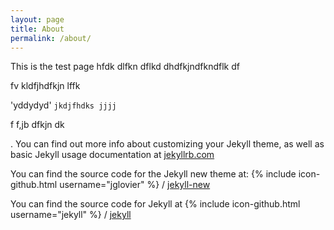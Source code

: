 ```yaml
---
layout: page
title: About
permalink: /about/
---
```


This is the test page hfdk dlfkn dflkd 
 dhdfkjndfkndflk df
 
 fv kldfjhdfkjn lffk
 
 'yddydyd'   `jkdjfhdks jjjj`
 
 f f,jb dfkjn dk   
 
 
 
 . You can find out more info about customizing your Jekyll theme, as well as basic Jekyll usage documentation at [jekyllrb.com](http://jekyllrb.com/)

You can find the source code for the Jekyll new theme at:
{% include icon-github.html username="jglovier" %} /
[jekyll-new](https://github.com/jglovier/jekyll-new)

You can find the source code for Jekyll at
{% include icon-github.html username="jekyll" %} /
[jekyll](https://github.com/jekyll/jekyll)
